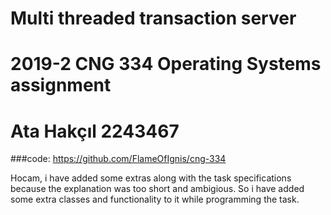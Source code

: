 # Multi threaded transaction server
# 2019-2 CNG 334 Operating Systems assignment

# Ata Hakçıl 2243467

###code: https://github.com/FlameOfIgnis/cng-334

Hocam, i have added some extras along with the task specifications because the explanation was too short and ambigious.
So i have added some extra classes and functionality to it while programming the task.

